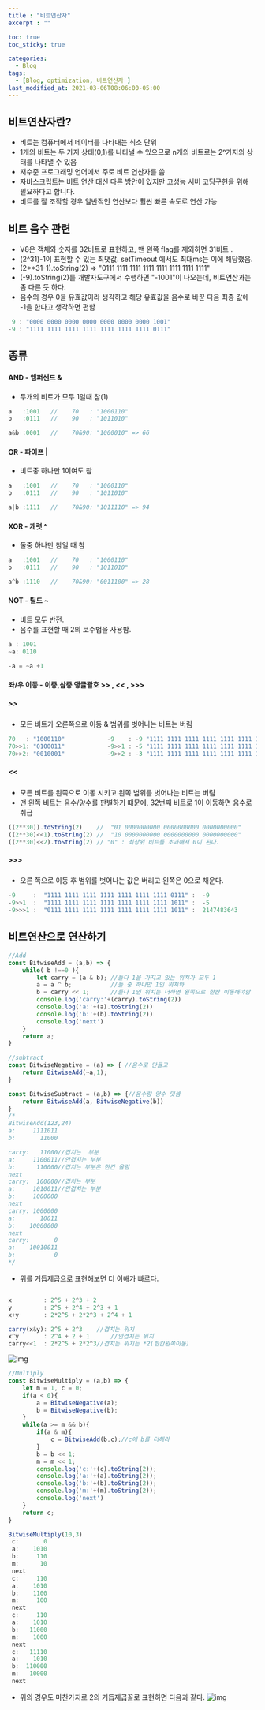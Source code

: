 ```yaml
---
title : "비트연산자"
excerpt : ""

toc: true
toc_sticky: true

categories:
  - Blog
tags:
  - [Blog, optimization, 비트연산자 ]
last_modified_at: 2021-03-06T08:06:00-05:00
---
```


## 비트연산자란?

* 비트는 컴퓨터에서 데이터를 나타내는 최소 단위
* 1개의 비트는 두 가지 상태(0,1)를 나타낼 수 있으므로 n개의 비트로는 2ⁿ가지의 상태를 나타낼 수 있음
* 저수준 프로그래밍 언어에서 주로 비트 연산자를 씀
* 자바스크립트는 비트 연산 대신 다른 방안이 있지만 고성능 서버 코딩구현을 위해 필요하다고 합니다.
* 비트를 잘 조작할 경우 일반적인 연산보다 훨씬 빠른 속도로 연산 가능

## 비트 음수 관련

* V8은 객체와 숫자를 32비트로 표현하고, 맨 왼쪽 flag를 제외하면 31비트 .
* (2^31)-1이 표현할 수 있는 최댓값. setTimeout 에서도 최대ms는 이에 해당했음.
* (2**31-1).toString(2) => "0111 1111 1111 1111 1111 1111 1111 1111"
* (-9).toString(2)를 개발자도구에서 수행하면 "-1001"이 나오는데, 비트연산과는 좀 다른 듯 하다.
* 음수의 경우 0을 유효값이라 생각하고 해당 유효값을 음수로 바꾼 다음 최종 값에 -1을 한다고 생각하면 편함 
```js
 9 : "0000 0000 0000 0000 0000 0000 0000 1001"
-9 : "1111 1111 1111 1111 1111 1111 1111 0111"
```

## 종류 

#### AND - 앰퍼샌드 &
* 두개의 비트가 모두 1일때 참(1)
```js
a   :1001   //    70   : "1000110"
b   :0111   //    90   : "1011010"

a&b :0001   //    70&90: "1000010" => 66

```

#### OR - 파이프 |
* 비트중 하나만 1이여도 참
```js
a   :1001   //    70   : "1000110"
b   :0111   //    90   : "1011010"

a|b :1111   //    70&90: "1011110" => 94

```

#### XOR - 캐럿 ^
* 둘중 하나만 참일 때 참
```js
a   :1001   //    70   : "1000110"
b   :0111   //    90   : "1011010"

a^b :1110   //    70&90: "0011100" => 28

```

#### NOT - 틸드 ~
* 비트 모두 반전. 
* 음수를 표현할 때 2의 보수법을 사용함.

```js
a : 1001
~a: 0110

-a = ~a +1

```


#### 좌/우 이동 - 이중,삼중 앵글괄호 >> , << , >>>

##### >>
* 모든 비트가 오른쪽으로 이동 & 범위를 벗어나는 비트는 버림

```js
70   : "1000110"            -9    : -9 "1111 1111 1111 1111 1111 1111 1111 0111"
70>>1: "0100011"            -9>>1 : -5 "1111 1111 1111 1111 1111 1111 1111 1011"
70>>2: "0010001"            -9>>2 : -3 "1111 1111 1111 1111 1111 1111 1111 1101"
```

##### <<
* 모든 비트를 왼쪽으로 이동 시키고 왼쪽 범위를 벗어나는 비트는 버림
* 맨 왼쪽 비트는 음수/양수를 판별하기 떄문에, 32번째 비트로 1이 이동하면 음수로 취급
```js
((2**30)).toString(2)    //  "01 0000000000 0000000000 0000000000"
((2**30)<<1).toString(2) //  "10 0000000000 0000000000 0000000000"
((2**30)<<2).toString(2) // "0" : 최상위 비트를 초과해서 0이 된다.
```

##### >>>

* 오른 쪽으로 이동 후 범위를 벗어나는 값은 버리고 왼쪽은 0으로 채운다.

```js
-9     :  "1111 1111 1111 1111 1111 1111 1111 0111" :  -9
-9>>1  :  "1111 1111 1111 1111 1111 1111 1111 1011" :  -5
-9>>>1 :  "0111 1111 1111 1111 1111 1111 1111 1011" :  2147483643
```



## 비트연산으로 연산하기

```js
//Add
const BitwiseAdd = (a,b) => {
    while( b !==0 ){
        let carry = (a & b); //둘다 1을 가지고 있는 위치가 모두 1
        a = a ^ b;           //둘 중 하나만 1인 위치와 
        b = carry << 1;      //둘다 1인 위치는 더하면 왼쪽으로 한칸 이동해야함
        console.log('carry:'+(carry).toString(2))
        console.log('a:'+(a).toString(2))
        console.log('b:'+(b).toString(2))
        console.log('next')
    }
    return a;
}

//subtract
const BitwiseNegative = (a) => { //음수로 만들고
    return BitwiseAdd(~a,1);
}

const BitwiseSubtract = (a,b) => {//음수랑 양수 덧셈
    return BitwiseAdd(a, BitwiseNegative(b))
}
/*
BitwiseAdd(123,24)
a:     1111011
b:       11000

carry:   11000//겹치는  부분
a:     1100011//안겹치는 부분
b:      110000//겹치는 부분은 한칸 올림
next          
carry:  100000//겹치는 부분
a:     1010011//안겹치는 부분
b:     1000000
next
carry: 1000000
a:       10011
b:    10000000
next
carry:       0
a:    10010011
b:           0
*/

```

* 위를 거듭제곱으로 표현해보면 더 이해가 빠르다.
```js

x         : 2^5 + 2^3 + 2
y         : 2^5 + 2^4 + 2^3 + 1
x+y       : 2*2^5 + 2*2^3 + 2^4 + 1

carry(x&y): 2^5 + 2^3    //겹치는 위치
x^y       : 2^4 + 2 + 1      //안겹치는 위치
carry<<1  : 2*2^5 + 2*2^3//겹치는 위치는 *2(한칸왼쪽이동)

```
![img](/assets/images/222.jpg) 

```js
//Multiply
const BitwiseMultiply = (a,b) => {
    let m = 1, c = 0;
    if(a < 0){
        a = BitwiseNegative(a);
        b = BitwiseNegative(b);
    }
    while(a >= m && b){
        if(a & m){
            c = BitwiseAdd(b,c);//c에 b를 더해라
        }
        b = b << 1;
        m = m << 1;
        console.log('c:'+(c).toString(2));
        console.log('a:'+(a).toString(2));
        console.log('b:'+(b).toString(2));
        console.log('m:'+(m).toString(2));
        console.log('next')
    }
    return c;
}

BitwiseMultiply(10,3)
 c:       0
 a:    1010
 b:     110
 m:      10
 next
 c:     110
 a:    1010
 b:    1100
 m:     100
 next
 c:     110
 a:    1010
 b:   11000
 m:    1000
 next
 c:   11110
 a:    1010
 b:  110000
 m:   10000
 next

```

* 위의 경우도 마찬가지로 2의 거듭제곱꼴로 표현하면 다음과 같다.
![img](/assets/images/2222.jpg) 

